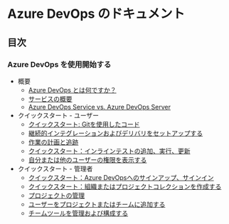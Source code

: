 # Azure DevOps のドキュメント

## 目次

### Azure DevOps を使用開始する

- 概要
    - [Azure DevOps とは何ですか？](01-start-using-azure-devops/01-overview/01-What-is-Azure-DevOps.md)
    - [サービスの概要](01-start-using-azure-devops/01-overview/02-Overview-of-services.md)
    - [Azure DevOps Service vs. Azure DevOps Server](01-start-using-azure-devops/01-overview/03-Azure-DevOps-Services-vs-Azure-DevOps-Server.md)
- クイックスタート - ユーザー
    - [クイックスタート: Gitを使用したコード](01-start-using-azure-devops/02-quickstart-for-users/01-Code-with-Git.md)
    - [継続的インテグレーションおよびデリバリをセットアップする](01-start-using-azure-devops/02-quickstart-for-users/02-Set-up-continous-integration-and-delivery.md)
    - [作業の計画と追跡](01-start-using-azure-devops/02-quickstart-for-users/03-Plan-and-track-work.md)
    - [クイックスタート：インラインテストの追加、実行、更新](01-start-using-azure-devops/02-quickstart-for-users/04-Add-and-run-manual-tests.md)
    - [自分または他のユーザーの権限を表示する](01-start-using-azure-devops/02-quickstart-for-users/05-View-permissions.md)
- クイックスタート - 管理者
    - [クイックスタート：Azure DevOpsへのサインアップ、サインイン](01-start-using-azure-devops/03-quickstart-for-admins)
    - [クイックスタート：組織またはプロジェクトコレクションを作成する](01-start-using-azure-devops/03-quickstart-for-admins/02-Create-an-organization-or-project-collection.md)
    - [プロジェクトの管理](01-start-using-azure-devops/03-quickstart-for-admins/03-Manage-your-project.md)
    - [ユーザーをプロジェクトまたはチームに追加する](01-start-using-azure-devops/03-quickstart-for-admins/04-Add-users-to-a-project-or-team.md)
    - [チームツールを管理および構成する](01-start-using-azure-devops/03-quickstart-for-admins/05-Manage-teams-and-configure-teams-tools.md)

